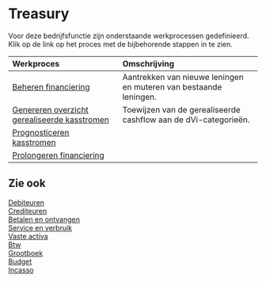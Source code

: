 # Treasury

Voor deze bedrijfsfunctie zijn onderstaande werkprocessen gedefinieerd. Klik op de link op het proces met de bijbehorende stappen in te zien.

Werkproces | Omschrijving
:--- | :---
[Beheren financiering](beheren-financiering/) | Aantrekken van nieuwe leningen en muteren van bestaande leningen.
[Genereren overzicht gerealiseerde kasstromen](generen-overzicht-gerealiseerde-kasstromen/) | Toewijzen van de gerealiseerde cashflow aan de dVi-categorieën.
[Prognosticeren kasstromen](prognosticeren-kasstromen/) | 
[Prolongeren financiering](prolongeren-financiering/) | 

## Zie ook

[Debiteuren](../debiteuren/)  
[Crediteuren](../crediteuren/)  
[Betalen en ontvangen](../betalen-en-ontvangen/)  
[Service en verbruik](../service-en-verbruik/)  
[Vaste activa](../vaste-activa/)  
[Btw](../btw/)  
[Grootboek](../grootboek/)  
[Budget](../budget/)  
[Incasso](../incasso/)
